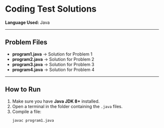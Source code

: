 # Coding Test Solutions

**Language Used:** Java  

---

## Problem Files

- **program1.java** → Solution for Problem 1  
- **program2.java** → Solution for Problem 2  
- **program3.java** → Solution for Problem 3  
- **program4.java** → Solution for Problem 4  

---

## How to Run

1. Make sure you have **Java JDK 8+** installed.
2. Open a terminal in the folder containing the `.java` files.
3. Compile a file:
   ```bash
   javac program1.java
